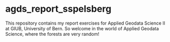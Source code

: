 # agds_report_sspelsberg

This repository contains my report exercises for 
Applied Geodata Science II at GIUB, University of Bern.
So welcome in the world of Applied Geodata Science,
where the forests are very random!
